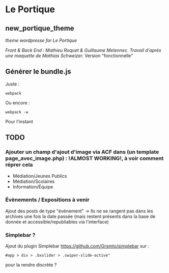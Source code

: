 # Le Portique
## new_portique_theme
*theme wordpresse for Le Portique*

*Front & Back End : Mathieu Roquet & Guillaume Melennec.*
*Travail d'après une maquette de Mathias Schweizer.*
Version "fonctionnelle"

## Générer le bundle.js
Juste :
```
webpack
```
Ou encore :
```
webpack -w
```
Pour l'instant

## TODO
### Ajouter un champ d'ajout d'image via ACF dans (un template page_avec_image.php) : !ALMOST WORKING!, à voir comment réprer cela
  - Médiation/Jeunes Publics
  - Médiation/Scolaires
  - Information/Équipe

### Évènements / Expositions à venir
Ajout des posts de type "évènement" -> Ils ne se rangent pas dans les archives une fois la date passée (mais restent présents dans la base de donnée et accessible/republiables via l'interface)  

### Simplebar ?
Ajout du plugin Simplebar https://github.com/Grsmto/simplebar sur :
```
#app > div > .bxslider > .swiper-slide-active"
```
pour la rendre discrète ?
